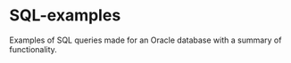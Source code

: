 # SQL-examples
 Examples of SQL queries made for an Oracle database with a summary of functionality.
